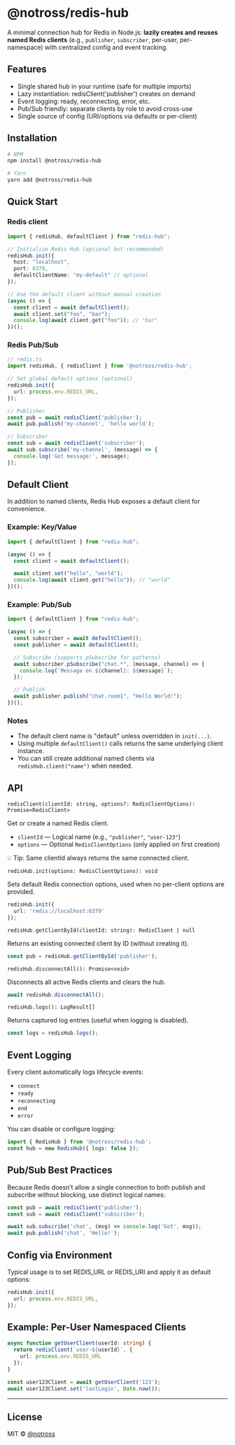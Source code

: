 # @notross/redis-hub

A minimal connection hub for Redis in Node.js: **lazily creates and reuses named Redis clients** (e.g., `publisher`, `subscriber`, per-user, per-namespace) with centralized config and event tracking.

## Features
- Single shared hub in your runtime (safe for multiple imports)
- Lazy instantiation: redisClient('publisher') creates on demand
- Event logging: ready, reconnecting, error, etc.
- Pub/Sub friendly: separate clients by role to avoid cross-use
- Single source of config (URI/options via defaults or per-client)

## Installation
```bash
# NPM
npm install @notross/redis-hub

# Yarn
yarn add @notross/redis-hub
```

## Quick Start

### Redis client
```ts
import { redisHub, defaultClient } from "redis-hub";

// Initialize Redis Hub (optional but recommended)
redisHub.init({
  host: "localhost",
  port: 6379,
  defaultClientName: "my-default" // optional
});

// Use the default client without manual creation
(async () => {
  const client = await defaultClient();
  await client.set("foo", "bar");
  console.log(await client.get("foo")); // "bar"
})();
```

### Redis Pub/Sub
```ts
// redis.ts
import redisHub, { redisClient } from '@notross/redis-hub';

// Set global default options (optional)
redisHub.init({
  url: process.env.REDIS_URL,
});

// Publisher
const pub = await redisClient('publisher');
await pub.publish('my-channel', 'hello world');

// Subscriber
const sub = await redisClient('subscriber');
await sub.subscribe('my-channel', (message) => {
  console.log('Got message:', message);
});

```

## Default Client

In addition to named clients, Redis Hub exposes a default client for convenience.

### Example: Key/Value

```ts
import { defaultClient } from "redis-hub";

(async () => {
  const client = await defaultClient();

  await client.set("hello", "world");
  console.log(await client.get("hello")); // "world"
})();
```

### Example: Pub/Sub

```ts
import { defaultClient } from "redis-hub";

(async () => {
  const subscriber = await defaultClient();
  const publisher = await defaultClient();

  // Subscribe (supports pSubscribe for patterns)
  await subscriber.pSubscribe("chat.*", (message, channel) => {
    console.log(`Message on ${channel}: ${message}`);
  });

  // Publish
  await publisher.publish("chat.room1", "Hello World!");
})();
```

### Notes
- The default client name is "default" unless overridden in `init(...)`.
- Using multiple `defaultClient()` calls returns the same underlying client instance.
- You can still create additional named clients via `redisHub.client("name")` when needed.

## API

`redisClient(clientId: string, options?: RedisClientOptions): Promise<RedisClient>`

Get or create a named Redis client.

- `clientId` — Logical name (e.g., `"publisher"`, `"user-123"`)
- `options` — Optional `RedisClientOptions` (only applied on first creation)

💡 Tip: Same clientId always returns the same connected client.

`redisHub.init(options: RedisClientOptions): void`

Sets default Redis connection options, used when no per-client options are provided.
```typescript
redisHub.init({
  url: 'redis://localhost:6379'
});
```

`redisHub.getClientById(clientId: string): RedisClient | null`

Returns an existing connected client by ID (without creating it).
```typescript
const pub = redisHub.getClientById('publisher');
```

`redisHub.disconnectAll(): Promise<void>`

Disconnects all active Redis clients and clears the hub.
```typescript
await redisHub.disconnectAll();
```

`redisHub.logs(): LogResult[]`

Returns captured log entries (useful when logging is disabled).
```typescript
const logs = redisHub.logs();
```

## Event Logging
Every client automatically logs lifecycle events:

- `connect`
- `ready`
- `reconnecting`
- `end`
- `error`

You can disable or configure logging:
```typescript
import { RedisHub } from '@notross/redis-hub';
const hub = new RedisHub({ logs: false });
```

## Pub/Sub Best Practices
Because Redis doesn’t allow a single connection to both publish and subscribe without blocking, use distinct logical names:
```typescript
const pub = await redisClient('publisher');
const sub = await redisClient('subscriber');

await sub.subscribe('chat', (msg) => console.log('Got', msg));
await pub.publish('chat', 'Hello!');
```

## Config via Environment
Typical usage is to set REDIS_URL or REDIS_URI and apply it as default options:
```typescript
redisHub.init({
  url: process.env.REDIS_URL,
});
```

## Example: Per-User Namespaced Clients
```typescript
async function getUserClient(userId: string) {
  return redisClient(`user-${userId}`, {
    url: process.env.REDIS_URL
  });
}

const user123Client = await getUserClient('123');
await user123Client.set('lastLogin', Date.now());
```
---
## License
MIT © [@notross](https://rosslibby.com)
